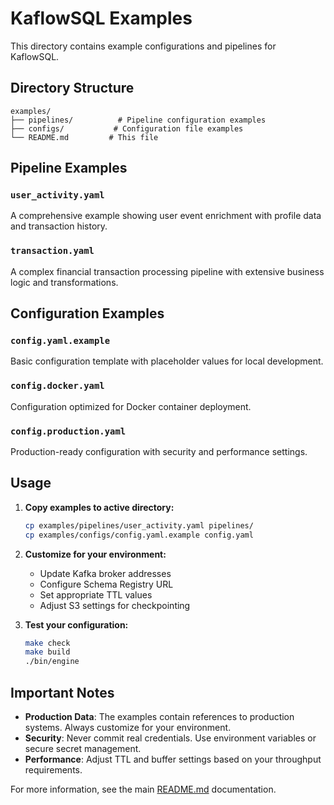 # KaflowSQL Examples

This directory contains example configurations and pipelines for KaflowSQL.

## Directory Structure

```
examples/
├── pipelines/          # Pipeline configuration examples
├── configs/           # Configuration file examples
└── README.md         # This file
```

## Pipeline Examples

### `user_activity.yaml`
A comprehensive example showing user event enrichment with profile data and transaction history.

### `transaction.yaml`
A complex financial transaction processing pipeline with extensive business logic and transformations.

## Configuration Examples

### `config.yaml.example`
Basic configuration template with placeholder values for local development.

### `config.docker.yaml`
Configuration optimized for Docker container deployment.

### `config.production.yaml`
Production-ready configuration with security and performance settings.

## Usage

1. **Copy examples to active directory:**
   ```bash
   cp examples/pipelines/user_activity.yaml pipelines/
   cp examples/configs/config.yaml.example config.yaml
   ```

2. **Customize for your environment:**
   - Update Kafka broker addresses
   - Configure Schema Registry URL
   - Set appropriate TTL values
   - Adjust S3 settings for checkpointing

3. **Test your configuration:**
   ```bash
   make check
   make build
   ./bin/engine
   ```

## Important Notes

- **Production Data**: The examples contain references to production systems. Always customize for your environment.
- **Security**: Never commit real credentials. Use environment variables or secure secret management.
- **Performance**: Adjust TTL and buffer settings based on your throughput requirements.

For more information, see the main [README.md](../README.md) documentation.